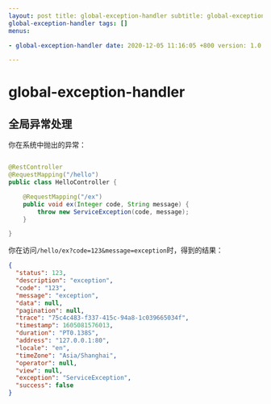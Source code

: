 ```yaml
---
layout: post title: global-exception-handler subtitle: global-exception-handler description:
global-exception-handler tags: []
menus:

- global-exception-handler date: 2020-12-05 11:16:05 +800 version: 1.0

---
```


# global-exception-handler

## 全局异常处理

你在系统中抛出的异常：

```java

@RestController
@RequestMapping("/hello")
public class HelloController {

    @RequestMapping("/ex")
    public void ex(Integer code, String message) {
        throw new ServiceException(code, message);
    }

}
```

你在访问`/hello/ex?code=123&message=exception`时，得到的结果：

```json
{
  "status": 123,
  "description": "exception",
  "code": "123",
  "message": "exception",
  "data": null,
  "pagination": null,
  "trace": "75c4c483-f337-415c-94a8-1c039665034f",
  "timestamp": 1605081576013,
  "duration": "PT0.138S",
  "address": "127.0.0.1:80",
  "locale": "en",
  "timeZone": "Asia/Shanghai",
  "operator": null,
  "view": null,
  "exception": "ServiceException",
  "success": false
}
```  